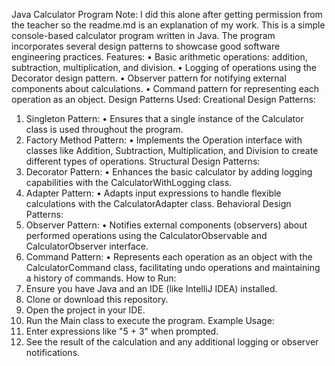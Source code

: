 Java Calculator Program
Note: I did this alone after getting permission from the teacher so the readme.md is an explanation of my work.
This is a simple console-based calculator program written in Java. The program incorporates several design patterns to showcase good software engineering practices.
Features:
•	Basic arithmetic operations: addition, subtraction, multiplication, and division.
•	Logging of operations using the Decorator design pattern.
•	Observer pattern for notifying external components about calculations.
•	Command pattern for representing each operation as an object.
Design Patterns Used:
Creational Design Patterns:
1.	Singleton Pattern:
•	Ensures that a single instance of the Calculator class is used throughout the program.
2.	Factory Method Pattern:
•	Implements the Operation interface with classes like Addition, Subtraction, Multiplication, and Division to create different types of operations.
Structural Design Patterns:
1.	Decorator Pattern:
•	Enhances the basic calculator by adding logging capabilities with the CalculatorWithLogging class.
2.	Adapter Pattern:
•	Adapts input expressions to handle flexible calculations with the CalculatorAdapter class.
Behavioral Design Patterns:
1.	Observer Pattern:
•	Notifies external components (observers) about performed operations using the CalculatorObservable and CalculatorObserver interface.
2.	Command Pattern:
•	Represents each operation as an object with the CalculatorCommand class, facilitating undo operations and maintaining a history of commands.
How to Run:
1.	Ensure you have Java and an IDE (like IntelliJ IDEA) installed.
2.	Clone or download this repository.
3.	Open the project in your IDE.
4.	Run the Main class to execute the program.
Example Usage:
1.	Enter expressions like "5 + 3" when prompted.
2.	See the result of the calculation and any additional logging or observer notifications.
